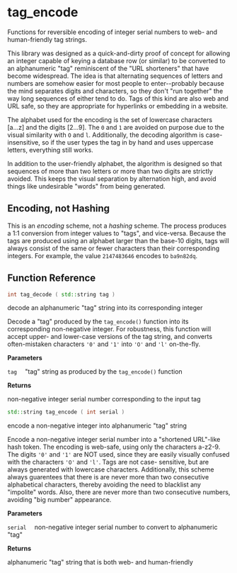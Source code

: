 tag_encode
==========

Functions for reversible encoding of integer serial numbers to web- and human-friendly tag strings.

This library was designed as a quick-and-dirty proof of concept for allowing an integer capable of keying a database row (or similar) to be converted to an alphanumeric "tag" reminiscent of the "URL shorteners" that have become widespread.  The idea is that alternating sequences of letters and numbers are somehow easier for most people to enter--probably because the mind separates digits and characters, so they don't "run together" the way long sequences of either tend to do.  Tags of this kind are also web and URL safe, so they are appropriate for hyperlinks or embedding in a website.

The alphabet used for the encoding is the set of lowercase characters [a...z] and the digits [2...9].  The `0` and `1` are avoided on purpose due to the visual similarity with `O` and `l`.  Additionally, the decoding algorithm is case-insensitive, so if the user types the tag in by hand and uses uppercase letters, everything still works.  

In addition to the user-friendly alphabet, the algorithm is designed so that sequences of more than two letters or more than two digits are strictly avoided.  This keeps the visual separation by alternation high, and avoid things like undesirable "words" from being generated. 

Encoding, not Hashing
---------------------

This is an *encoding* scheme, not a *hashing* scheme.  The process produces a 1:1 conversion from integer values to "tags", and vice-versa.  Because the tags are produced using an alphabet larger than the base-10 digits, tags will always consist of the same or fewer characters than their corresponding integers.  For example, the value `2147483646` encodes to `ba9n82dq`.  


Function Reference
------------------

```cpp
int tag_decode ( std::string tag )        
```
decode an alphanumeric "tag" string into its corresponding integer

Decode a "tag" produced by the `tag_encode()` function into its corresponding non-negative integer. For robustness, this function will accept upper- and lower-case versions of the tag string, and converts often-mistaken characters `'0'` and `'1'` into `'O'` and `'l'` on-the-fly.

**Parameters**

`tag  `  "tag" string as produced by the `tag_encode()` function

**Returns**

non-negative integer serial number corresponding to the input tag 


```cpp
std::string tag_encode ( int serial )     
```
encode a non-negative integer into alphanumeric "tag" string

Encode a non-negative integer serial number into a "shortened URL"-like hash token. The encoding is web-safe, using only the characters a-z2-9. The digits `'0'` and `'1'` are NOT used, since they are easily visually confused with the characters `'O'` and `'l'`. Tags are not case- sensitive, but are always generated with lowercase characters. Additionally, this scheme always guarentees that there is are never more than two consecutive alphabetical characters, thereby avoiding the need to blacklist any "impolite" words. Also, there are never more than two consecutive numbers, avoiding "big number" appearance.

**Parameters**

`serial  `  non-negative integer serial number to convert to alphanumeric "tag"

**Returns**

alphanumeric "tag" string that is both web- and human-friendly 
